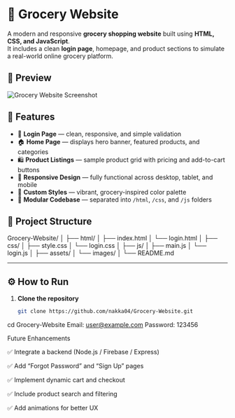 # 🛒 Grocery Website

A modern and responsive **grocery shopping website** built using **HTML, CSS, and JavaScript**.  
It includes a clean **login page**, homepage, and product sections to simulate a real-world online grocery platform.

## 📸 Preview

![Grocery Website Screenshot](./assets/preview.png) 

## 🚀 Features

- 🧾 **Login Page** — clean, responsive, and simple validation  
- 🏠 **Home Page** — displays hero banner, featured products, and categories  
- 🛍️ **Product Listings** — sample product grid with pricing and add-to-cart buttons  
- 📱 **Responsive Design** — fully functional across desktop, tablet, and mobile  
- 🎨 **Custom Styles** — vibrant, grocery-inspired color palette  
- 🧩 **Modular Codebase** — separated into `/html`, `/css`, and `/js` folders  

## 🧱 Project Structure
Grocery-Website/
│
├── html/
│ ├── index.html
│ └── login.html
│
├── css/
│ ├── style.css
│ └── login.css
│
├── js/
│ ├── main.js
│ └── login.js
│
├── assets/
│ └── images/
│
└── README.md

---

## ⚙️ How to Run

1. **Clone the repository**
   ```bash
   git clone https://github.com/nakka04/Grocery-Website.git
cd Grocery-Website
Email: user@example.com
Password: 123456

Future Enhancements

✅ Integrate a backend (Node.js / Firebase / Express)

✅ Add “Forgot Password” and “Sign Up” pages

✅ Implement dynamic cart and checkout

✅ Include product search and filtering

✅ Add animations for better UX
